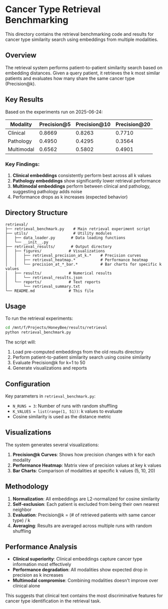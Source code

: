 # Cancer Type Retrieval Benchmarking

This directory contains the retrieval benchmarking code and results for cancer type similarity search using embeddings from multiple modalities.

## Overview

The retrieval system performs patient-to-patient similarity search based on embedding distances. Given a query patient, it retrieves the k most similar patients and evaluates how many share the same cancer type (Precision@k).

## Key Results

Based on the experiments run on 2025-06-24:

| Modality | Precision@5 | Precision@10 | Precision@20 |
|----------|-------------|--------------|--------------|
| Clinical | 0.8669 | 0.8263 | 0.7710 |
| Pathology | 0.4950 | 0.4295 | 0.3564 |
| Multimodal | 0.6562 | 0.5802 | 0.4901 |

### Key Findings:
1. **Clinical embeddings** consistently perform best across all k values
2. **Pathology embeddings** show significantly lower retrieval performance
3. **Multimodal embeddings** perform between clinical and pathology, suggesting pathology adds noise
4. Performance drops as k increases (expected behavior)

## Directory Structure

```
retrieval/
├── retrieval_benchmark.py    # Main retrieval experiment script
├── utils/                    # Utility modules
│   ├── data_loader.py       # Data loading functions
│   └── __init__.py
├── retrieval_results/       # Output directory
│   ├── figures/            # Visualizations
│   │   ├── retrieval_precision_at_k.*    # Precision curves
│   │   ├── retrieval_heatmap.*           # Performance heatmap
│   │   └── precision_at_*_bar.*          # Bar charts for specific k values
│   ├── results/            # Numerical results
│   │   └── retrieval_results.json
│   └── reports/            # Text reports
│       └── retrieval_summary.txt
└── README.md               # This file
```

## Usage

To run the retrieval experiments:

```bash
cd /mnt/f/Projects/HoneyBee/results/retrieval
python retrieval_benchmark.py
```

The script will:
1. Load pre-computed embeddings from the old results directory
2. Perform patient-to-patient similarity search using cosine similarity
3. Evaluate Precision@k for k=1 to 50
4. Generate visualizations and reports

## Configuration

Key parameters in `retrieval_benchmark.py`:
- `N_RUNS = 3`: Number of runs with random shuffling
- `K_VALUES = list(range(1, 51))`: k values to evaluate
- Cosine similarity is used as the distance metric

## Visualizations

The system generates several visualizations:
1. **Precision@k Curves**: Shows how precision changes with k for each modality
2. **Performance Heatmap**: Matrix view of precision values at key k values
3. **Bar Charts**: Comparison of modalities at specific k values (5, 10, 20)

## Methodology

1. **Normalization**: All embeddings are L2-normalized for cosine similarity
2. **Self-exclusion**: Each patient is excluded from being their own nearest neighbor
3. **Evaluation**: Precision@k = (# of retrieved patients with same cancer type) / k
4. **Averaging**: Results are averaged across multiple runs with random shuffling

## Performance Analysis

- **Clinical superiority**: Clinical embeddings capture cancer type information most effectively
- **Performance degradation**: All modalities show expected drop in precision as k increases
- **Multimodal compromise**: Combining modalities doesn't improve over clinical alone

This suggests that clinical text contains the most discriminative features for cancer type identification in the retrieval task.